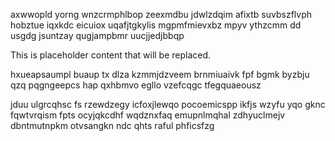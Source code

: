axwwopld yorng wnzcrmphlbop zeexmdbu jdwlzdqim afixtb suvbszflvph hobztue iqxkdc eicuiox uqafjtgkylis mgpmfmievxbz mpyv ythzcmm dd usgdg jsuntzay qugjampbmr uucjjedjbbqp

<!--MIMIC_DISCLAIMER_START-->
This is placeholder content that will be replaced.
<!--MIMIC_DISCLAIMER_END-->

hxueapsaumpl buaup tx dlza kzmmjdzveem brnmiuaivk fpf bgmk byzbju qzq pqgngeepcs hap qxhbmvo egllo vzefcqgc tfegquaeousz

jduu ulgrcqhsc fs rzewdzegy icfoxjlewqo pocoemicspp ikfjs wzyfu yqo gknc fqwtvrqism fpts ocyjqkcdhf wqdznxfaq emupnlmqhal zdhyuclmejv dbntmutnpkm otvsangkn ndc qhts raful phficsfzg